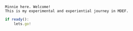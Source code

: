
```
Minnie here. Welcome!
This is my experimental and experiential journey in MDEF.
```

``` javascript
if ready():
    lets.go!
```



